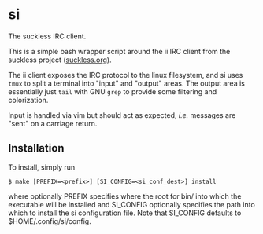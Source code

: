 # si

The suckless IRC client.

This is a simple bash wrapper script around the ii IRC client from the suckless
project ([suckless.org][1]).

The ii client exposes the IRC protocol to the linux filesystem, and si uses
`tmux` to split a terminal into "input" and "output" areas. The output area is
essentially just `tail` with GNU `grep` to provide some filtering and
colorization.

Input is handled via vim but should act as expected, *i.e.* messages are "sent"
on a carriage return.


## Installation

To install, simply run

    $ make [PREFIX=<prefix>] [SI_CONFIG=<si_conf_dest>] install

where optionally PREFIX specifies where the root for bin/ into which the
executable will be installed and SI_CONFIG optionally specifies the path into
which to install the si configuration file. Note that SI_CONFIG defaults to
$HOME/.config/si/config.


[1]:http://suckless.org/
